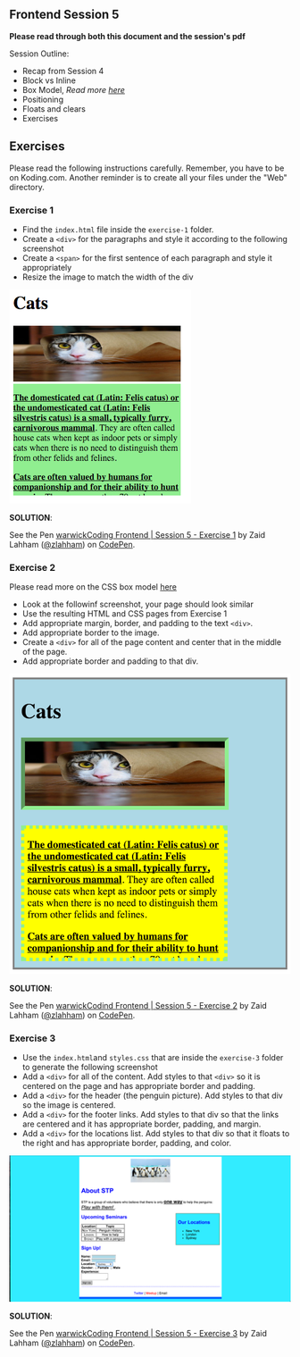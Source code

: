 ## Frontend Session 5

**Please read through both this document and the session's pdf**

Session Outline:
- Recap from Session 4
- Block vs Inline
- Box Model, *Read more [here](https://developer.mozilla.org/en/docs/Web/CSS/border-style)*
- Positioning
- Floats and clears
- Exercises

Exercises
---------

Please read the following instructions carefully. Remember, you have to be on Koding.com.
Another reminder is to create all your files under the "Web" directory.

### Exercise 1

- Find the `index.html` file inside the `exercise-1` folder.
- Create a `<div>` for the paragraphs and style it according to the following screenshot
- Create a `<span>` for the first sentence of each paragraph and style it appropriately
- Resize the image to match the width of the div

![screenshot](../images/session_5/frontend_session_5-1.png)

**SOLUTION**:
<p data-height="268" data-theme-id="0" data-slug-hash="GoVQja" data-default-tab="result" data-user="zlahham" data-preview="true" class='codepen'>See the Pen <a href='http://codepen.io/zlahham/pen/GoVQja/'>warwickCoding Frontend | Session 5 - Exercise 1</a> by Zaid Lahham (<a href='http://codepen.io/zlahham'>@zlahham</a>) on <a href='http://codepen.io'>CodePen</a>.</p>
<script async src="//assets.codepen.io/assets/embed/ei.js"></script>

### Exercise 2
Please read more on the CSS box model [here](https://developer.mozilla.org/en-US/docs/Web/CSS/CSS_Box_Model/Introduction_to_the_CSS_box_model)

- Look at the followinf screenshot, your page should look similar
- Use the resulting HTML and CSS pages from Exercise 1
- Add appropriate margin, border, and padding to the text `<div>`.
- Add appropriate border to the image.
- Create a `<div>` for all of the page content and center that in the middle of the page.
- Add appropriate border and padding to that div.

![screenshot](../images/session_5/frontend_session_5-2.png)

**SOLUTION**:
<p data-height="268" data-theme-id="0" data-slug-hash="XXvoMm" data-default-tab="result" data-user="zlahham" data-preview="true" class='codepen'>See the Pen <a href='http://codepen.io/zlahham/pen/XXvoMm/'>warwickCodind Frontend | Session 5 - Exercise 2</a> by Zaid Lahham (<a href='http://codepen.io/zlahham'>@zlahham</a>) on <a href='http://codepen.io'>CodePen</a>.</p>
<script async src="//assets.codepen.io/assets/embed/ei.js"></script>

### Exercise 3
- Use the `index.html`and `styles.css` that are inside the `exercise-3` folder to generate the following screenshot
- Add a `<div>` for all of the content. Add styles to that `<div>` so it is centered on the page and has appropriate border and padding.
- Add a `<div>` for the header (the penguin picture). Add styles to that div so the image is centered.
- Add a `<div>` for the footer links. Add styles to that div so that the links are centered and it has appropriate border, padding, and margin.
- Add a `<div>` for the locations list. Add styles to that div so that it floats to the right and has appropriate border, padding, and color.

![screenshot](../images/session_5/frontend_session_5-3.png)

**SOLUTION**:

<p data-height="268" data-theme-id="0" data-slug-hash="YwmBoK" data-default-tab="result" data-user="zlahham" data-preview="true" class='codepen'>See the Pen <a href='http://codepen.io/zlahham/pen/YwmBoK/'>warwickCoding Frontend | Session 5 - Exercise 3</a> by Zaid Lahham (<a href='http://codepen.io/zlahham'>@zlahham</a>) on <a href='http://codepen.io'>CodePen</a>.</p>
<script async src="//assets.codepen.io/assets/embed/ei.js"></script>
